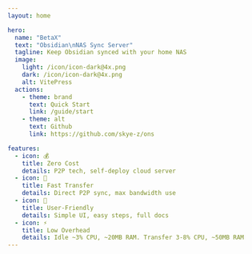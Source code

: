 ```yaml
---
layout: home

hero:
  name: "BetaX"
  text: "Obsidian\nNAS Sync Server"
  tagline: Keep Obsidian synced with your home NAS
  image:
    light: /icon/icon-dark@4x.png
    dark: /icon/icon-dark@4x.png
    alt: VitePress
  actions:
    - theme: brand
      text: Quick Start
      link: /guide/start
    - theme: alt
      text: Github
      link: https://github.com/skye-z/ons

features:
  - icon: 💰
    title: Zero Cost
    details: P2P tech, self-deploy cloud server
  - icon: 🚀
    title: Fast Transfer
    details: Direct P2P sync, max bandwidth use
  - icon: 🧠
    title: User-Friendly
    details: Simple UI, easy steps, full docs
  - icon: ⚡️
    title: Low Overhead
    details: Idle ~3% CPU, ~20MB RAM. Transfer 3-8% CPU, ~50MB RAM
---
```


<style>
  :root {
    --vp-button-brand-bg: #08BDC9;
    --vp-button-brand-hover-bg: #25D8E4;

    --vp-home-hero-name-color: transparent;
    --vp-home-hero-name-background: -webkit-linear-gradient(120deg, #bd34fe 30%, #08BDC9 70%);

    --vp-home-hero-image-filter: blur(68px);
    --vp-home-hero-image-background-image: linear-gradient(-45deg, #bd34fe 30%, #08BDC9 70%);
  }

  .VPHome{
    padding-bottom: 30px !important;
  }
</style>

